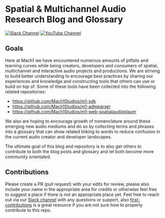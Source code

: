 # Spatial & Multichannel Audio Research Blog and Glossary

[![Slack Channel](https://img.shields.io/badge/Slack-Join-purple)](https://join.slack.com/t/spatialaudio/shared_invite/enQtNjk0ODE4NjQ4NjExLWQ5YWUyNWQ4NWEwMDEwZmJiNmI5MzBhYjM3OTE3NTYxYzdjZDE2YTlhZDI4OGY0ZjdkNmM1NzgxNjI5OGU4ZWE)
[![YouTube Channel](https://img.shields.io/badge/YouTube-Subscribe-red)](https://www.youtube.com/channel/UCqoFv8OnTYjkwjHeo6JDUFg)

## Goals
Here at Mach1 we have encountered numerous amounts of pitfalls and learning curves while being creators, developers and consumers of spatial, multichannel and interactive audio projects and productions. We are striving to build better understanding to encourage best practices by sharing our experiences and knowledge and constructing tools that others can use or build on top of. Some of these tools have been collected into the following related repositories: 
 - https://github.com/Mach1Studios/m1-sdk
 - https://github.com/Mach1Studios/m1-admparser
 - https://github.com/Mach1Studios/m1-web-spatialaudioplayer

We also are hoping to encourage growth of nomenclature around these emerging new audio mediums and do so by collecting terms and phrases into a glossary that can show related linking to words to reduce confusion in the current audio creator and developer landscapes.

The ultimate goal of this blog and repository is to also get others to contribute to both the blog posts and glossary and let both become more community orientated. 

## Contributions

Please create a PR (pull request) with your edits for review, please also include your name in the appropriate area for credits or otherwise feel free to suggest a place if there is not an appropriate place yet. 
Feel free to reach out via our [Slack channel](https://spatialaudio.slack.com) with any questions or support, also [first-contributions](https://github.com/firstcontributions/first-contributions) is a great resource if you are not sure how to properly contribute to this repo. 